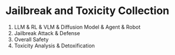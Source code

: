 # Jailbreak and Toxicity Collection
1. LLM & RL & VLM & Diffusion Model & Agent & Robot
2. Jailbreak Attack & Defense
3. Overall Safety
4. Toxicity Analysis & Detoxification
